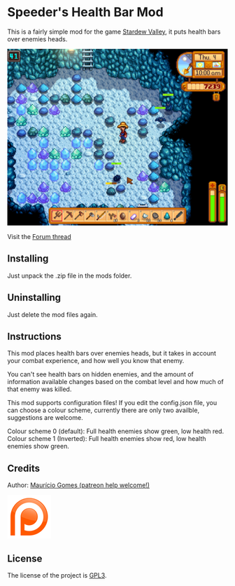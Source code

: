﻿# Speeder's Health Bar Mod
 
This is a fairly simple mod for the game [Stardew Valley](http://stardewvalley.net/), it puts health bars over enemies heads.

![Game Screenshot](screenshot.png)

Visit the [Forum thread](http://community.playstarbound.com/threads/smapi-enemy-health-bars.110120/)

## Installing

Just unpack the .zip file in the mods folder.

## Uninstalling

Just delete the mod files again.

## Instructions

This mod places health bars over enemies heads, but it takes in account your combat experience, and how well you know that enemy.

You can't see health bars on hidden enemies, and the amount of information available changes based on the combat level and how much of that enemy was killed.

This mod supports configuration files! If you edit the config.json file, you can choose a colour scheme, currently there are only two availble, suggestions are welcome.

Colour scheme 0 (default): Full health enemies show green, low health red.
Colour scheme 1 (Inverted): Full health enemies show red, low health enemies show green.

## Credits

Author: [Maurício Gomes (patreon help welcome!)](https://patreon.com/user?u=3066937)

![Patreon Logo](patreon_logo_shine100.png)

## License

The license of the project is [GPL3](https://gnu.org/licenses/gpl.html).